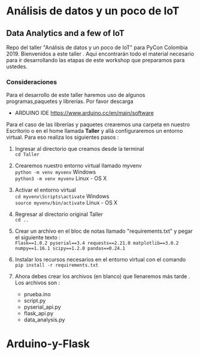 # Análisis de datos y un poco de IoT
## Data Analytics and a few of IoT

Repo del taller "Análisis de datos y un poco de IoT" para PyCon Colombia 2019.
Bienvenidos a este taller . Aqui encontrarán todo el material necesario para ir desarrollando las etapas de este workshop que preparamos para ustedes.

### Consideraciones
Para el desarrollo de este taller haremos uso de algunos programas,paquetes y librerías. Por favor descarga 

- ARDUINO IDE https://www.arduino.cc/en/main/software 

Para el caso de las librerías y paquetes crearemos una carpeta en nuestro Escritorio o en el home llamada **Taller** y allá configuraremos un entorno virtual. Para eso realiza los siguientes pasos :  

1. Ingresar al directorio que creamos desde la terminal <br>
`cd Taller`

2. Crearemos nuestro entorno virtual llamado myvenv <br>
`python -m venv myvenv` Windows <br>
`python3 -m venv myvenv` Linux - OS X

3. Activar el entorno virtual <br>
`cd myvenv\Scripts\activate` Windows <br>
`source myvenv/bin/activate` Linux - OS X 

4. Regresar al directorio original Taller <br>
`cd ..`

5. Crear un archivo en el bloc de notas llamado "requirements.txt" y pegar el siguiente texto : <br>
` Flask==1.0.2
pyserial==3.4
requests==2.21.0
matplotlib==3.0.2
numpy==1.16.1
scipy==1.2.0
pandas==0.24.1 `

6. Instalar los recursos necesarios en el entorno virtual con el comando <br>
`pip install -r requirements.txt `

7. Ahora debes crear los archivos (en blanco) que llenaremos más tarde . Los archivos son : 
   - prueba.ino
   - script.py
   - pyserial_api.py
   - flask_api.py
   - data_analysis.py

# Arduino-y-Flask
